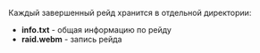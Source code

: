 Каждый завершенный рейд хранится в отдельной директории:
- **info.txt** - общая информацию по рейду
- **raid.webm** - запись рейда
